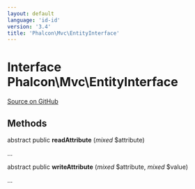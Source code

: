 ```yaml
---
layout: default
language: 'id-id'
version: '3.4'
title: 'Phalcon\Mvc\EntityInterface'
---
```

# Interface **Phalcon\Mvc\EntityInterface**

<a href="https://github.com/phalcon/cphalcon/tree/v3.4.0/phalcon/mvc/entityinterface.zep" class="btn btn-default btn-sm">Source on GitHub</a>

## Methods
abstract public  **readAttribute** (*mixed* $attribute)

...


abstract public  **writeAttribute** (*mixed* $attribute, *mixed* $value)

...


